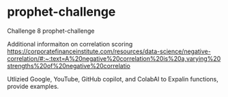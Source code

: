 # prophet-challenge
Challenge 8 prophet-challenge


Additional informaiton on correlation scoring
https://corporatefinanceinstitute.com/resources/data-science/negative-correlation/#:~:text=A%20negative%20correlation%20is%20a,varying%20strengths%20of%20negative%20correlatio

Utlizied Google, YouTube, GitHub copilot, and ColabAI to Expalin functions, provide examples.
